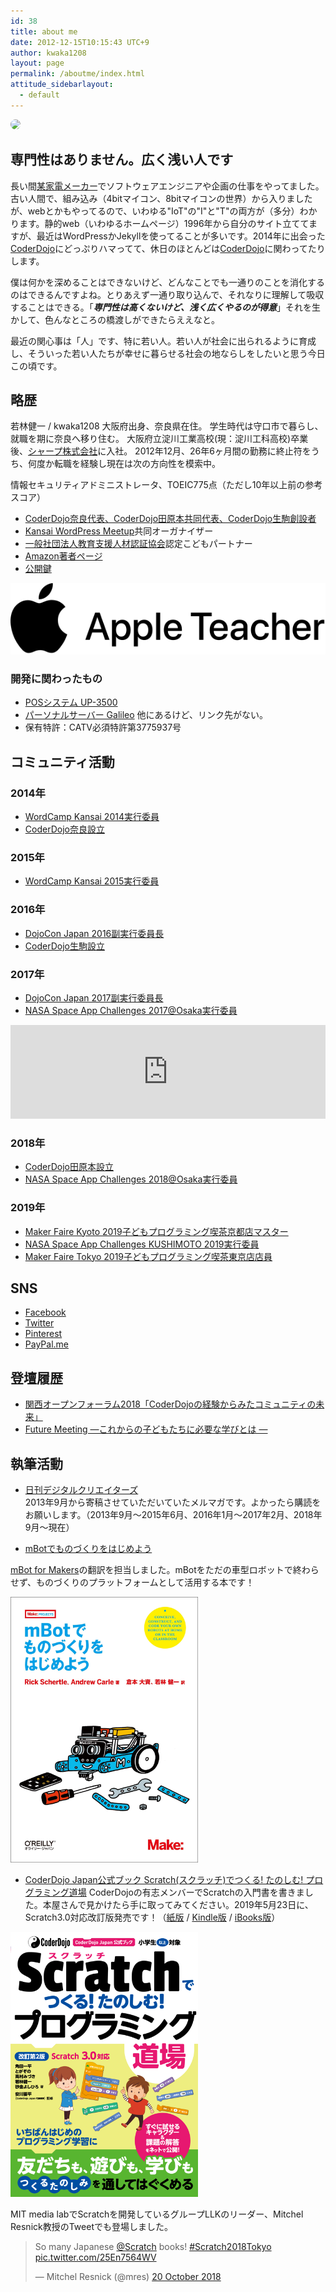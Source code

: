 ```yaml
---
id: 38
title: about me
date: 2012-12-15T10:15:43 UTC+9
author: kwaka1208
layout: page
permalink: /aboutme/index.html
attitude_sidebarlayout:
  - default
---
```

<img src="https://avatars.githubusercontent.com/{{ page.author }}" style="border-radius: 64px; width: 128px;">

## 専門性はありません。広く浅い人です
長い間[某家電メーカー](http://www.sharp.co.jp/)でソフトウェアエンジニアや企画の仕事をやってました。古い人間で、組み込み（4bitマイコン、8bitマイコンの世界）から入りましたが、webとかもやってるので、いわゆる"IoT"の"I"と"T"の両方が（多分）わかります。静的web（いわゆるホームページ）1996年から自分のサイト立ててますが、最近はWordPressかJekyllを使ってることが多いです。2014年に出会った[CoderDojo](https://coderdojo.com/)にどっぷりハマってて、休日のほとんどは[CoderDojo](https://coderdojo.com/)に関わってたりします。

僕は何かを深めることはできないけど、どんなことでも一通りのことを消化するのはできるんですよね。とりあえず一通り取り込んで、それなりに理解して吸収することはできる。「***専門性は高くないけど、浅く広くやるのが得意***」それを生かして、色んなところの橋渡しができたらええなと。

最近の関心事は「人」です、特に若い人。若い人が社会に出られるように育成し、そういった若い人たちが幸せに暮らせる社会の地ならしをしたいと思う今日この頃です。

## 略歴
若林健一 / kwaka1208
大阪府出身、奈良県在住。
学生時代は守口市で暮らし、就職を期に奈良へ移り住む。
大阪府立淀川工業高校(現：淀川工科高校)卒業後、[シャープ株式会社](https://jp.sharp/)に入社。
2012年12月、26年6ヶ月間の勤務に終止符をうち、何度か転職を経験し現在は次の方向性を模索中。

情報セキュリティアドミニストレータ、TOEIC775点（ただし10年以上前の参考スコア）

- [CoderDojo奈良代表、CoderDojo田原本共同代表、CoderDojo生駒創設者](/CoderDojo)
- [Kansai WordPress Meetup](https://www.meetup.com/ja-JP/Kansai-WordPress-Meetup/)共同オーガナイザー
- [一般社団法人教育支援人材認証協会](http://jactes.or.jp/)認定こどもパートナー
- [Amazon著者ページ](https://amzn.to/2s9Jwh5)
- [公開鍵](https://github.com/kwaka1208.keys)

![Apple Teacher](/assets/images/aboutme/AppleTeacher_black.svg)

### 開発に関わったもの
- [POSシステム UP-3500](http://www.sharpusa.com/ForBusiness/POSSolutions/PointOfSaleSystemsNew/Models/UP3500.aspx#overview)
- [パーソナルサーバー Galileo](https://jp.sharp/galileo/)
他にあるけど、リンク先がない。
- 保有特許：CATV必須特許第3775937号

## コミュニティ活動
### 2014年
- [WordCamp Kansai 2014実行委員](https://kansai.wordcamp.org/2014/organizers)
- [CoderDojo奈良設立](https://coderdojo-nara-ikoma.github.io/)

### 2015年
- [WordCamp Kansai 2015実行委員](https://kansai.wordcamp.org/2015/organizers/)

### 2016年
- [DojoCon Japan 2016副実行委員長](https://dojocon2016.coderdojo.jp/)
- [CoderDojo生駒設立](https://coderdojo-nara-ikoma.github.io/)

### 2017年
- [DojoCon Japan 2017副実行委員長](https://dojocon2017.coderdojo.jp/)
- [NASA Space App Challenges 2017@Osaka実行委員](https://spaceappschallenge.space/home/)

<iframe style="width: 100%; max-width: 560px; height: auto;" src="https://www.youtube.com/embed/Cjv31P7O3O4" frameborder="0" allow="autoplay; encrypted-media" allowfullscreen></iframe>

### 2018年
- [CoderDojo田原本設立](https://coderdojo-tawaramoto.github.io/)
- [NASA Space App Challenges 2018@Osaka実行委員](https://spaceappschallenge.space/)

### 2019年
- [Maker Faire Kyoto 2019子どもプログラミング喫茶京都店マスター](https://pgmsaloon4kids.github.io/kyoto/)
- [NASA Space App Challenges KUSHIMOTO 2019実行委員](https://space-apps-kushimoto.github.io/)
- [Maker Faire Tokyo 2019子どもプログラミング喫茶東京店店員](https://pgmsaloon4kids.github.io/)

## SNS
- [Facebook](https://facebook.com/kwaka1208)
- [Twitter](https://twitter.com/kwaka1208)
- [Pinterest](http://www.pinterest.com/kwaka1208/)
- [PayPal.me](https://www.paypal.com/paypalme2/kwaka1208)

## 登壇履歴
- [関西オープンフォーラム2018「CoderDojoの経験からみたコミュニティの未来」](https://k-of.jp/backend_2018/session/1216.html)
- [Future Meeting ―これからの子どもたちに必要な学びとは ―](http://www.kansai-u.ac.jp/umeda/event-seminar/future-meeting/future-meeting181216.html)

## 執筆活動
- [日刊デジタルクリエイターズ](http://bit.ly/dgcr_kwaka1208)  
2013年9月から寄稿させていただいていたメルマガです。よかったら購読をお願いします。（2013年9月〜2015年6月、2016年1月～2017年2月、2018年9月〜現在）

- [mBotでものづくりをはじめよう](https://amzn.to/2tNuzS5)

[mBot for Makers](https://amzn.to/2ZmXcRP)の翻訳を担当しました。mBotをただの車型ロボットで終わらせず、ものづくりのプラットフォームとして活用する本です！

<a href="https://amzn.to/2tNuzS5" alt="mBotでものづくりをはじめよう" target="_blank"><img src="/assets/images/aboutme/mBot_for_Makers.png" style="width:300px; height:auto;"></a>

- [CoderDojo Japan公式ブック Scratch(スクラッチ)でつくる! たのしむ! プログラミング道場](https://amzn.to/35WZ8CX)
CoderDojoの有志メンバーでScratchの入門書を書きました。本屋さんで見かけたら手に取ってみてください。2019年5月23日に、Scratch3.0対応改訂版発売です！（[紙版](https://amzn.to/35WZ8CX) / [Kindle版](https://amzn.to/2MtkKzn) / [iBooks版](http://bit.ly/ScratchDojo2)）

<a href="https://amzn.to/35WZ8CX" alt="CoderDojo Japan公式ブック Scratch(スクラッチ)でつくる! たのしむ! プログラミング道場" target="_blank"><img src="/assets/images/aboutme/scratch.png" style="width:300px; height:auto;"></a>

MIT media labでScratchを開発しているグループLLKのリーダー、Mitchel Resnick教授のTweetでも登場しました。
<blockquote class="twitter-tweet" data-lang="en-gb"><p lang="en" dir="ltr">So many Japanese <a href="https://twitter.com/scratch?ref_src=twsrc%5Etfw">@Scratch</a> books! <a href="https://twitter.com/hashtag/Scratch2018Tokyo?src=hash&amp;ref_src=twsrc%5Etfw">#Scratch2018Tokyo</a> <a href="https://t.co/25En7564WV">pic.twitter.com/25En7564WV</a></p>&mdash; Mitchel Resnick (@mres) <a href="https://twitter.com/mres/status/1053779491288363008?ref_src=twsrc%5Etfw">20 October 2018</a></blockquote>
<script async src="https://platform.twitter.com/widgets.js" charset="utf-8"></script>
